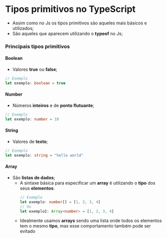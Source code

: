 # Tipos primitivos no TypeScript

- Assim como no Js os tipos primitivos são aqueles mais básicos e utilizados;
- São aqueles que aparecem utilizando o **typeof** no Js;

### Principais tipos primitivos

#### Boolean

- Valores **true** ou **false**;

```ts
// Exemplo
let exemplo: boolean = true
```

#### Number

- Números **inteiros** e de **ponto flutuante**;

```ts
// Exemplo
let exemplo: number = 10
```

#### String

- Valores de **texto**;

```ts
// Exemplo
let exemplo: string = "hello world"
```

#### Array

- São **listas de dados**;
  - A sintaxe básica para especificar um **array** é utilizando o **tipo** dos seus **elementos**:
    ```ts
    // Exemplo
    let exemplo: number[] = [1, 2, 3, 4]
    // Ou
    let exemplo2: Array<number> = [1, 2, 3, 4]
    ```
  - Idealmente usamos **arrays** sendo uma lista onde todos os elementos tem o mesmo **tipo**, mas esse comportamento também pode ser evitado
